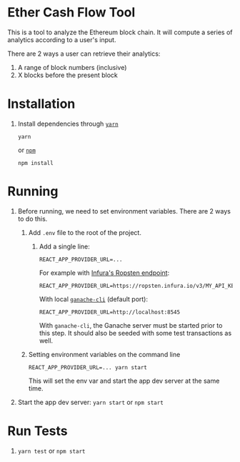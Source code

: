 # Ether Cash Flow Tool

This is a tool to analyze the Ethereum block chain. It will compute a series of analytics according to a user's input.

There are 2 ways a user can retrieve their analytics:

1. A range of block numbers (inclusive)
1. X blocks before the present block

# Installation
1. Install dependencies through [`yarn`](https://yarnpkg.com/en/) 

    ```
    yarn
    ```

    or [`npm`](https://www.npmjs.com/)

    ```
    npm install
    ```

# Running
1. Before running, we need to set environment variables. There are 2 ways to do this.
    1. Add `.env` file to the root of the project.
        1. Add a single line: 
        
           ```
           REACT_APP_PROVIDER_URL=...
           ``` 
          
           For example with [Infura's Ropsten endpoint](https://infura.io/): 
           ```
           REACT_APP_PROVIDER_URL=https://ropsten.infura.io/v3/MY_API_KEY
           ```

           With local [`ganache-cli`](https://github.com/trufflesuite/ganache-cli) (default port):
           ```
           REACT_APP_PROVIDER_URL=http://localhost:8545
           ```

           With `ganache-cli`, the Ganache server must be started prior to this step. It should also be seeded with some test transactions as well.
    1. Setting environment variables on the command line
        
        ```
        REACT_APP_PROVIDER_URL=... yarn start
        ```

        This will set the env var and start the app dev server at the same time.

1. Start the app dev server: `yarn start` or `npm start`

# Run Tests
1. `yarn test` or `npm start`

